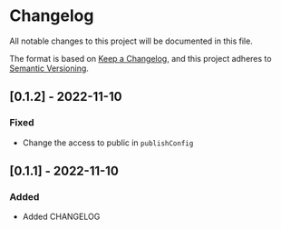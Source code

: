 # Changelog

All notable changes to this project will be documented in this file.

The format is based on [Keep a Changelog](https://keepachangelog.com/en/1.0.0/),
and this project adheres to [Semantic Versioning](https://semver.org/spec/v2.0.0.html).

## [0.1.2] - 2022-11-10

### Fixed

- Change the access to public in `publishConfig`

## [0.1.1] - 2022-11-10

### Added

- Added CHANGELOG
